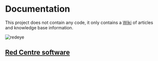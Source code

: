 # Documentation

This project does not contain any code, it only contains a [Wiki](wiki) of articles and knowledge base information.

![redeye][redeye]

## [Red Centre software][rcs]

[rcs]: https://rcsapps.azurewebsites.net/
[redeye]: https://systemrcs.blob.core.windows.net/wiki-images/redeye.png
